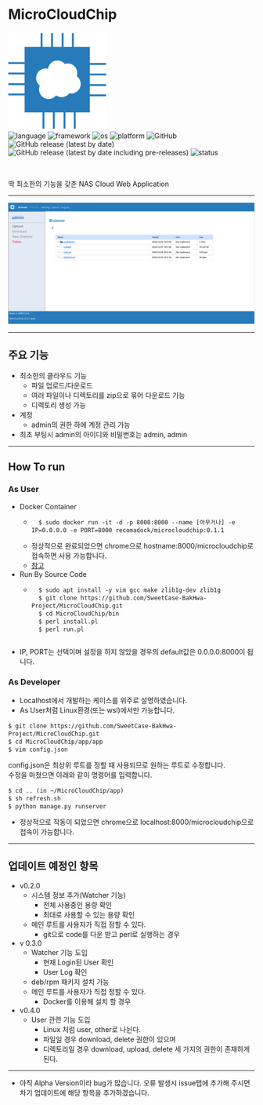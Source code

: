 # MicroCloudChip
<img src="app/static/app/img/logo.png" width="200"><br>
![language](https://img.shields.io/badge/python-3.9.0-blue?style=flat-square)
![framework](https://img.shields.io/badge/django-3.1.4-yellowgreen?style=flat-square)
![os](https://img.shields.io/badge/OS-Debian-blueviolet?style=flat-square)
![platform](https://img.shields.io/badge/platform-Docker-informational?style=flat-square)
![GitHub](https://img.shields.io/github/license/SweetCase-BakHwa-Project/MicroCloudChip?style=flat-square)<br>
![GitHub release (latest by date)](https://img.shields.io/github/v/release/SweetCase-BakHwa-Project/MicroCloudChip?style=flat-square)
![GitHub release (latest by date including pre-releases)](https://img.shields.io/github/v/release/SweetCase-BakHwa-Project/MicroCloudChip?include_prereleases&label=pre-release&style=flat-square)
![status](https://img.shields.io/badge/status-Alpha1-important?style=flat-square)

<br>

딱 최소한의 기능을 갖춘 NAS Cloud Web Application
* * *
![example](example.PNG)
* * *
## 주요 기능
* 최소한의 클라우드 기능
    * 파일 업로드/다운로드
    * 여러 파일이나 디렉토리를 zip으로 묶어 다운로드 가능
    * 디렉토리 생성 가능
* 계정
    * admin의 권한 하에 계정 관리 가능
* 최초 부팅시 admin의 아이디와 비밀번호는 admin, admin
* * *
## How To run
### As User 
* Docker Container
    * ```shell
        $ sudo docker run -it -d -p 8000:8000 --name [아무거나] -e IP=0.0.0.0 -e PORT=8000 recomadock/microcloudchip:0.1.1
        ```
    * 정상적으로 완료되었으면 chrome으로 hostname:8000/microcloudchip로 접속하면 사용 가능합니다.
    * [참고](https://hub.docker.com/r/recomadock/microcloudchip/tags?page=1&ordering=last_updated)
* Run By Source Code 
    * ```shell
        $ sudo apt install -y vim gcc make zlib1g-dev zlib1g
        $ git clone https://github.com/SweetCase-BakHwa-Project/MicroCloudChip.git
        $ cd MicroCloudChip/bin
        $ perl install.pl
        $ perl run.pl
    ```

* IP, PORT는 선택이며 설정을 하지 않았을 경우의 default값은 0.0.0.0:8000이 됩니다.
### As Developer
* Localhost에서 개발하는 케이스를 위주로 설명하였습니다.
* As User처럼 Linux환경(또는 wsl)에서만 가능합니다.
```shell
$ git clone https://github.com/SweetCase-BakHwa-Project/MicroCloudChip.git
$ cd MicroCloudChip/app/app
$ vim config.json
```
 config.json은 최상위 루트를 정할 때 사용되므로 원하는 루트로 수정합니다.
 <br>수정을 마쳤으면 아래와 같이 명령어를 입력합니다.
```shell
$ cd .. (in ~/MicroCloudChip/app)
$ sh refresh.sh
$ python manage.py runserver
```
* 정상적으로 작동이 되었으면 chrome으로 localhost:8000/microcloudchip으로 접속이 가능합니다.
* * *
## 업데이트 예정인 항목
* v0.2.0
    * 시스템 정보 추가(Watcher 기능)
        * 전체 사용중인 용량 확인
        * 최대로 사용할 수 있는 용량 확인
    * 메인 루트를 사용자가 직접 정할 수 있다.
        * git으로 code를 다운 받고 perl로 실행하는 경우
* v 0.3.0
    * Watcher 기능 도입
        * 현재 Login된 User 확인
        * User Log 확인
    * deb/rpm 패키지 설치 가능
    * 메인 루트를 사용자가 직접 정할 수 있다.
        * Docker를 이용해 설치 할 경우
* v0.4.0
    * User 관련 기능 도입
        * Linux 처럼 user, other로 나뉜다.
        * 파일일 경우 download, delete 권한이 있으며
        * 디렉토리일 경우 download, upload, delete 세 가지의 권한이 존재하게 된다.
* * *
* 아직 Alpha Version이라 bug가 많습니다. 오류 발생시 issue탭에 추가해 주시면 차기 업데이트에 해당 항목을 추가하겠습니다.
